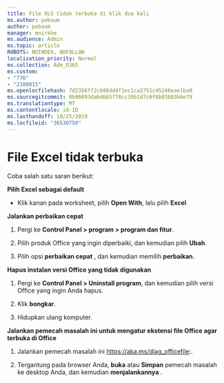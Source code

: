 ```yaml
---
title: File XLS tidak terbuka di klik dua kali
ms.author: pebaum
author: pebaum
manager: mnirkhe
ms.audience: Admin
ms.topic: article
ROBOTS: NOINDEX, NOFOLLOW
localization_priority: Normal
ms.collection: Adm_O365
ms.custom:
- "776"
- "2100015"
ms.openlocfilehash: 7d2356ff2c688dd4f1ec1ca3751c45246eae1ba0
ms.sourcegitcommit: 0b06093dabd685f76cc39b1d7c0f8b03883b6e79
ms.translationtype: MT
ms.contentlocale: id-ID
ms.lasthandoff: 10/25/2019
ms.locfileid: "36530750"
---
```

# <a name="excel-file-doesnt-open"></a>File Excel tidak terbuka

Coba salah satu saran berikut:

**Pilih Excel sebagai default**

* Klik kanan pada worksheet, pilih **Open With**, lalu pilih **Excel**

**Jalankan perbaikan cepat**

1. Pergi ke **Control Panel > program > program dan fitur**.

2. Pilih produk Office yang ingin diperbaiki, dan kemudian pilih **Ubah**.

3. Pilih opsi **perbaikan cepat** , dan kemudian memilih **perbaikan**.

**Hapus instalan versi Office yang tidak digunakan**

1. Pergi ke **Control Panel > Uninstall program**, dan kemudian pilih versi Office yang ingin Anda hapus.

2. Klik **bongkar**.

3. Hidupkan ulang komputer.

**Jalankan pemecah masalah ini untuk mengatur ekstensi file Office agar terbuka di Office**

1. Jalankan pemecah masalah ini https://aka.ms/diag_officefile:.

2. Tergantung pada browser Anda, **buka** atau **Simpan** pemecah masalah ke desktop Anda, dan kemudian **menjalankannya** .
